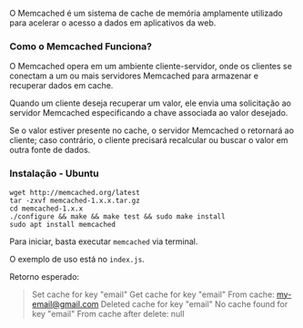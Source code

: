 O Memcached é um sistema de cache de memória amplamente utilizado para acelerar o acesso a dados em aplicativos da web. 

### Como o Memcached Funciona?

O Memcached opera em um ambiente cliente-servidor, onde os clientes se conectam a um ou mais servidores Memcached para armazenar e recuperar dados em cache. 

Quando um cliente deseja recuperar um valor, ele envia uma solicitação ao servidor Memcached especificando a chave associada ao valor desejado. 

Se o valor estiver presente no cache, o servidor Memcached o retornará ao cliente; caso contrário, o cliente precisará recalcular ou buscar o valor em outra fonte de dados.

### Instalação - Ubuntu

```
wget http://memcached.org/latest
tar -zxvf memcached-1.x.x.tar.gz
cd memcached-1.x.x
./configure && make && make test && sudo make install
sudo apt install memcached
```

Para iniciar, basta executar `memcached` via terminal.

O exemplo de uso está no `index.js`.

Retorno esperado:
> Set cache for key "email"
> Get cache for key "email"
> From cache: my-email@gmail.com
> Deleted cache for key "email"
> No cache found for key "email"
> From cache after delete: null